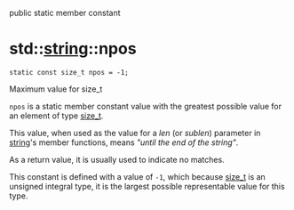 public static member constant

<string>

# std::[string](https://www.cplusplus.com/reference/string/string/)::npos

```
static const size_t npos = -1;
```

Maximum value for size_t

`npos` is a static member constant value with the greatest possible value for an element of type [size_t](https://www.cplusplus.com/size_t).

 This value, when used as the value for a *len* (or *sublen*) parameter in [string](https://www.cplusplus.com/string)'s member functions, means *"until the end of the string"*.

 As a return value, it is usually used to indicate no matches.

 This constant is defined with a value of `-1`, which because [size_t](https://www.cplusplus.com/size_t) is an unsigned integral type, it is the largest possible representable value for this type.

